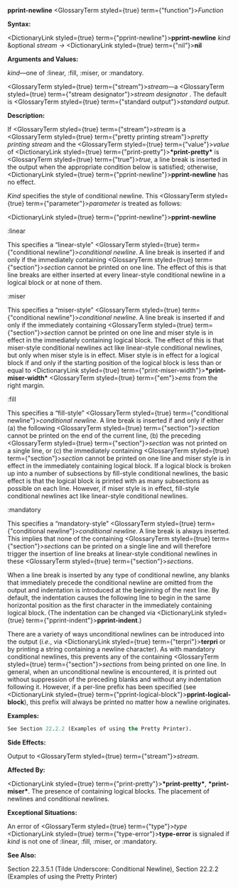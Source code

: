 **pprint-newline** <GlossaryTerm styled={true} term={"function"}><i>Function</i></GlossaryTerm> 



**Syntax:** 



<DictionaryLink styled={true} term={"pprint-newline"}><b>pprint-newline</b></DictionaryLink> *kind* &amp;optional *stream →* <DictionaryLink styled={true} term={"nil"}><b>nil</b></DictionaryLink> 



**Arguments and Values:** 



*kind*—one of :linear, :fill, :miser, or :mandatory. 



<GlossaryTerm styled={true} term={"stream"}><i>stream</i></GlossaryTerm>—a <GlossaryTerm styled={true} term={"stream designator"}><i>stream designator</i></GlossaryTerm> . The default is <GlossaryTerm styled={true} term={"standard output"}><i>standard output</i></GlossaryTerm>. 



**Description:** 



If <GlossaryTerm styled={true} term={"stream"}><i>stream</i></GlossaryTerm> is a <GlossaryTerm styled={true} term={"pretty printing stream"}><i>pretty printing stream</i></GlossaryTerm> and the <GlossaryTerm styled={true} term={"value"}><i>value</i></GlossaryTerm> of <DictionaryLink styled={true} term={"print-pretty"}><b>\*print-pretty\*</b></DictionaryLink> is <GlossaryTerm styled={true} term={"true"}><i>true</i></GlossaryTerm>, a line break is inserted in the output when the appropriate condition below is satisfied; otherwise, <DictionaryLink styled={true} term={"pprint-newline"}><b>pprint-newline</b></DictionaryLink> has no effect. 



*Kind* specifies the style of conditional newline. This <GlossaryTerm styled={true} term={"parameter"}><i>parameter</i></GlossaryTerm> is treated as follows: 



 



 



<DictionaryLink styled={true} term={"pprint-newline"}><b>pprint-newline</b></DictionaryLink> 



:linear 



This specifies a “linear-style” <GlossaryTerm styled={true} term={"conditional newline"}><i>conditional newline</i></GlossaryTerm>. A line break is inserted if and only if the immediately containing <GlossaryTerm styled={true} term={"section"}><i>section</i></GlossaryTerm> cannot be printed on one line. The effect of this is that line breaks are either inserted at every linear-style conditional newline in a logical block or at none of them. 



:miser 



This specifies a “miser-style” <GlossaryTerm styled={true} term={"conditional newline"}><i>conditional newline</i></GlossaryTerm>. A line break is inserted if and only if the immediately containing <GlossaryTerm styled={true} term={"section"}><i>section</i></GlossaryTerm> cannot be printed on one line and miser style is in effect in the immediately containing logical block. The effect of this is that miser-style conditional newlines act like linear-style conditional newlines, but only when miser style is in effect. Miser style is in effect for a logical block if and only if the starting position of the logical block is less than or equal to <DictionaryLink styled={true} term={"print-miser-width"}><b>\*print-miser-width\*</b></DictionaryLink> <GlossaryTerm styled={true} term={"em"}><i>ems</i></GlossaryTerm> from the right margin. 



:fill 



This specifies a “fill-style” <GlossaryTerm styled={true} term={"conditional newline"}><i>conditional newline</i></GlossaryTerm>. A line break is inserted if and only if either (a) the following <GlossaryTerm styled={true} term={"section"}><i>section</i></GlossaryTerm> cannot be printed on the end of the current line, (b) the preceding <GlossaryTerm styled={true} term={"section"}><i>section</i></GlossaryTerm> was not printed on a single line, or (c) the immediately containing <GlossaryTerm styled={true} term={"section"}><i>section</i></GlossaryTerm> cannot be printed on one line and miser style is in effect in the immediately containing logical block. If a logical block is broken up into a number of subsections by fill-style conditional newlines, the basic effect is that the logical block is printed with as many subsections as possible on each line. However, if miser style is in effect, fill-style conditional newlines act like linear-style conditional newlines. 



:mandatory 



This specifies a “mandatory-style” <GlossaryTerm styled={true} term={"conditional newline"}><i>conditional newline</i></GlossaryTerm>. A line break is always inserted. This implies that none of the containing <GlossaryTerm styled={true} term={"section"}><i>sections</i></GlossaryTerm> can be printed on a single line and will therefore trigger the insertion of line breaks at linear-style conditional newlines in these <GlossaryTerm styled={true} term={"section"}><i>sections</i></GlossaryTerm>. 



When a line break is inserted by any type of conditional newline, any blanks that immediately precede the conditional newline are omitted from the output and indentation is introduced at the beginning of the next line. By default, the indentation causes the following line to begin in the same horizontal position as the first character in the immediately containing logical block. (The indentation can be changed via <DictionaryLink styled={true} term={"pprint-indent"}><b>pprint-indent</b></DictionaryLink>.) 



There are a variety of ways unconditional newlines can be introduced into the output (*i.e.*, via <DictionaryLink styled={true} term={"terpri"}><b>terpri</b></DictionaryLink> or by printing a string containing a newline character). As with mandatory conditional newlines, this prevents any of the containing <GlossaryTerm styled={true} term={"section"}><i>sections</i></GlossaryTerm> from being printed on one line. In general, when an unconditional newline is encountered, it is printed out without suppression of the preceding blanks and without any indentation following it. However, if a per-line prefix has been specified (see <DictionaryLink styled={true} term={"pprint-logical-block"}><b>pprint-logical-block</b></DictionaryLink>), this prefix will always be printed no matter how a newline originates. 







 



 



**Examples:**
```lisp
See Section 22.2.2 (Examples of using the Pretty Printer). 
```
**Side Effects:** 



Output to <GlossaryTerm styled={true} term={"stream"}><i>stream</i></GlossaryTerm>. 



**Affected By:** 



<DictionaryLink styled={true} term={"print-pretty"}><b>\*print-pretty\*</b></DictionaryLink>, **\*print-miser\***. The presence of containing logical blocks. The placement of newlines and conditional newlines. 



**Exceptional Situations:** 



An error of <GlossaryTerm styled={true} term={"type"}><i>type</i></GlossaryTerm> <DictionaryLink styled={true} term={"type-error"}><b>type-error</b></DictionaryLink> is signaled if *kind* is not one of :linear, :fill, :miser, or :mandatory. 



**See Also:** 



Section 22.3.5.1 (Tilde Underscore: Conditional Newline), Section 22.2.2 (Examples of using the Pretty Printer) 



